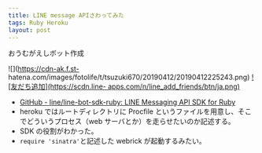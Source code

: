 ```yaml
---
title: LINE message APIさわってみた
tags: Ruby Heroku
layout: post
---
```


おうむがえしボット作成

![](https://cdn-ak.f.st-
hatena.com/images/fotolife/t/tsuzuki670/20190412/20190412225243.png)
[![友だち追加](https://scdn.line-
apps.com/n/line_add_friends/btn/ja.png)](https://line.me/R/ti/p/%40aul9569w)

- [GitHub - line/line-bot-sdk-ruby: LINE Messaging API SDK for Ruby](https://github.com/line/line-bot-sdk-ruby)
- heroku ではルートディレクトリに Procfile というファイルを用意し、そこでどういうプロセス（web サーバとか）を走らせたいのか記述する。
- SDK の役割がわかった。
- `require 'sinatra'`と記述した webrick が起動するみたい。
